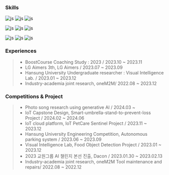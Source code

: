 

### Skills
![js](https://img.shields.io/badge/Python-3776AB?style=for-the-badge&logo=python&logoColor=white)
![js](https://img.shields.io/badge/c++-00599C?style=for-the-badge&logo=c%2B%2B&logoColor=white)
![js](https://img.shields.io/badge/C-A8B9CC?style=for-the-badge&logo=C&logoColor=white)

![js](https://img.shields.io/badge/Arduino_IDE-00979D?style=for-the-badge&logo=arduino&logoColor=white)
![js](https://img.shields.io/badge/Raspberry%20Pi-A22846?style=for-the-badge&logo=Raspberry%20Pi&logoColor=white)
![js](https://img.shields.io/badge/Linux-FCC624?style=for-the-badge&logo=linux&logoColor=black)

![js](https://img.shields.io/badge/Colab-F9AB00?style=for-the-badge&logo=googlecolab&color=525252)
![js](https://img.shields.io/badge/IntelliJ_IDEA-000000.svg?style=for-the-badge&logo=intellij-idea&logoColor=white)
![js](https://img.shields.io/badge/PyCharm-000000.svg?&style=for-the-badge&logo=PyCharm&logoColor=white)



### Experiences
>* BoostCourse <DATA SCIENCE> Coaching Study : 2023 / 2023.10 ~ 2023.11
>* LG Aimers 3th, LG Aimers / 2023.07 ~ 2023.09
>* Hansung University Undergraduate researcher : Visual Intelligence Lab. / 2023.01 ~ 2023.12
>* Industry-academia joint research, oneM2M/ 2022.08 ~ 2023.12

### Competitions & Project
>* Photo song research using generative AI / 2024.03 ~
>* IoT Capstone Design, Smart-umbrella-stand-to-prevent-loss Project / 2024.02 ~ 2024.06
>* IoT cloud platform, IoT PetCare Sentinel Project / 2023.11 ~ 2023.12
>* Hansung University Engineering Competition, Autonomous parking system / 2023.06 ~ 2023.09
>* Visual Intelligence Lab, Food Object Detection Project / 2023.01 ~ 2023.12
>* 2023 교원그룹 AI 챌린지 본선 진출, Dacon / 2023.01.30 ~ 2023.02.13
>* Industry-academia joint research, oneM2M Tool maintenance and repairs/ 2022.08 ~ 2022.12


<!--
<img src="https://github-readme-stats.vercel.app/api/top-langs/?username=3o15&layout=compact"><br><br>
<img src="https://github-readme-stats.vercel.app/api?username=3o15&show_icons=true">
C: https://img.shields.io/badge/C-00599C?style=for-the-badge&logo=c&logoColor=white
C++ : https://img.shields.io/badge/C%2B%2B-00599C?style=for-the-badge&logo=c%2B%2B&logoColor=white
	https://img.shields.io/badge/C%23-2391
-->


<!--
**3o15/3o15** is a ✨ _special_ ✨ repository because its `README.md` (this file) appears on your GitHub profile.

Here are some ideas to get you started:

- 🔭 I’m currently working on ...
- 🌱 I’m currently learning ...
- 👯 I’m looking to collaborate on ...
- 🤔 I’m looking for help with ...
- 💬 Ask me about ...
- 📫 How to reach me: ...
- 😄 Pronouns: ...
- ⚡ Fun fact: ...
-->

